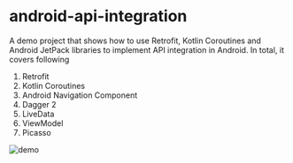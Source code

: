 # android-api-integration
A demo project that shows how to use Retrofit, Kotlin Coroutines and Android JetPack libraries to implement API integration in Android. In total, it covers following

1. Retrofit
2. Kotlin Coroutines 
3. Android Navigation Component
4. Dagger 2
5. LiveData
6. ViewModel
7. Picasso

![demo](demo/demo.gif)
